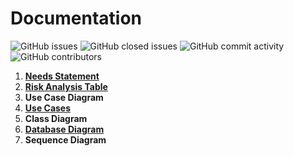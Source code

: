 # Documentation
![GitHub issues](https://img.shields.io/github/issues-raw/Android-2020-Project/documentation?color=red&style=plastic)
![GitHub closed issues](https://img.shields.io/github/issues-closed-raw/Android-2020-Project/documentation?style=plastic)
![GitHub commit activity](https://img.shields.io/github/commit-activity/m/Android-2020-Project/documentation?color=gree&style=plastic)
![GitHub contributors](https://img.shields.io/github/contributors/Android-2020-Project/documentation?color=red&style=plastic)


1. **[Needs Statement](https://github.com/Android-2020-Project/Documentation/blob/main/needs_statement.md)**
2. **[Risk Analysis Table](https://github.com/Android-2020-Project/Documentation/blob/main/risk_analysis_table.md)**
3. **Use Case Diagram**
4. **[Use Cases](https://github.com/Android-2020-Project/Documentation/blob/main/use_cases.md)**
5. **Class Diagram**
6. **[Database Diagram](https://github.com/Android-2020-Project/Documentation/blob/main/DatabaseDesign.md)**
7. **Sequence Diagram**
